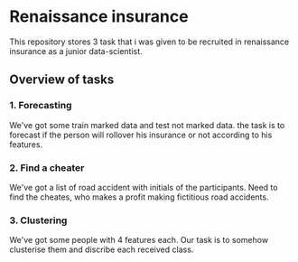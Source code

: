 # Renaissance insurance

This repository stores 3 task that i was given to be recruited in renaissance insurance as a junior data-scientist.

## Overview of tasks

### 1. Forecasting

We've got some train marked data and test not marked data. the task is to forecast if the person will rollover his insurance or not according to his features.

### 2. Find a cheater 

We've got a list of road accident with initials of the participants. Need to find the cheates, who makes a profit making fictitious road accidents.

### 3. Clustering

We've got some people with 4 features each. Our task is to somehow clusterise them and discribe each received class.